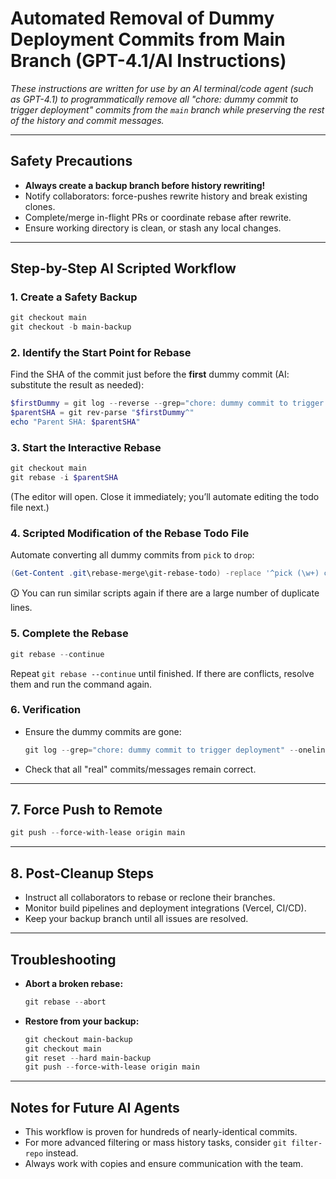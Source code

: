 # Automated Removal of Dummy Deployment Commits from Main Branch (GPT-4.1/AI Instructions)

_These instructions are written for use by an AI terminal/code agent (such as GPT-4.1) to programmatically remove all "chore: dummy commit to trigger deployment" commits from the `main` branch while preserving the rest of the history and commit messages._

---

## Safety Precautions

- **Always create a backup branch before history rewriting!**
- Notify collaborators: force-pushes rewrite history and break existing clones.
- Complete/merge in-flight PRs or coordinate rebase after rewrite.
- Ensure working directory is clean, or stash any local changes.

---

## Step-by-Step AI Scripted Workflow

### 1. Create a Safety Backup

```powershell
git checkout main
git checkout -b main-backup
```

### 2. Identify the Start Point for Rebase

Find the SHA of the commit just before the **first** dummy commit (AI: substitute the result as needed):

```powershell
$firstDummy = git log --reverse --grep="chore: dummy commit to trigger deployment" --format="%H" | Select-Object -First 1
$parentSHA = git rev-parse "$firstDummy^"
echo "Parent SHA: $parentSHA"
```

### 3. Start the Interactive Rebase

```powershell
git checkout main
git rebase -i $parentSHA
```
(The editor will open. Close it immediately; you’ll automate editing the todo file next.)

### 4. Scripted Modification of the Rebase Todo File

Automate converting all dummy commits from `pick` to `drop`:

```powershell
(Get-Content .git\rebase-merge\git-rebase-todo) -replace '^pick (\w+) chore: dummy commit to trigger deployment$', 'drop $1 chore: dummy commit to trigger deployment' | Set-Content .git\rebase-merge\git-rebase-todo
```

🛈 You can run similar scripts again if there are a large number of duplicate lines.

### 5. Complete the Rebase

```powershell
git rebase --continue
```
Repeat `git rebase --continue` until finished. If there are conflicts, resolve them and run the command again.

### 6. Verification

- Ensure the dummy commits are gone:

    ```powershell
    git log --grep="chore: dummy commit to trigger deployment" --oneline
    ```

- Check that all "real" commits/messages remain correct.

---

## 7. Force Push to Remote

```powershell
git push --force-with-lease origin main
```

---

## 8. Post-Cleanup Steps

- Instruct all collaborators to rebase or reclone their branches.
- Monitor build pipelines and deployment integrations (Vercel, CI/CD).
- Keep your backup branch until all issues are resolved.

---

## Troubleshooting

- **Abort a broken rebase:**
  ```powershell
  git rebase --abort
  ```

- **Restore from your backup:**
  ```powershell
  git checkout main-backup
  git checkout main
  git reset --hard main-backup
  git push --force-with-lease origin main
  ```

---

## Notes for Future AI Agents

- This workflow is proven for hundreds of nearly-identical commits.
- For more advanced filtering or mass history tasks, consider `git filter-repo` instead.
- Always work with copies and ensure communication with the team.

